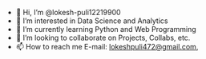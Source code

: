 - 👋 Hi, I’m @lokesh-puli12219900
- 👀 I’m interested in Data Science and Analytics
- 🌱 I’m currently learning Python and Web Programming
- 💞️ I’m looking to collaborate on Projects, Collabs, etc.
- 📫 How to reach me E-mail: lokeshpuli472@gmail.com, 

<!---
lokesh-puli/lokesh-puli is a ✨ special ✨ repository because its `README.md` (this file) appears on your GitHub profile.
You can click the Preview link to take a look at your changes.
--->
